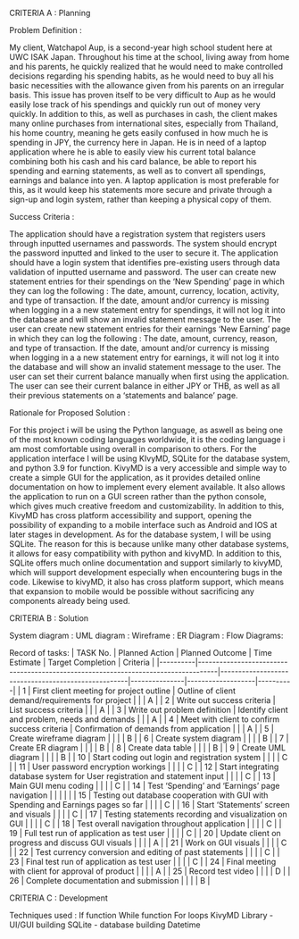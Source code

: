 CRITERIA A : Planning

Problem Definition :

My client, Watchapol Aup, is a second-year high school student here at UWC ISAK Japan. Throughout his time at the school, living away from home and his parents, he quickly realized that he would need to make controlled decisions regarding his spending habits, as he would need to buy all his basic necessities with the allowance given from his parents on an irregular basis. This issue has proven itself to be very difficult to Aup as he would easily lose track of his spendings and quickly run out of money very quickly. In addition to this, as well as purchases in cash, the client makes many online purchases from international sites, especially from Thailand, his home country, meaning he gets easily confused in how much he is spending in JPY, the currency here in Japan. He is in need of a laptop application where he is able to easily view his current total balance combining both his cash and his card balance, be able to report his spending and earning statements, as well as to convert all spendings, earnings and balance into yen. A laptop application is most preferable for this, as it would keep his statements more secure and private through a sign-up and login system, rather than keeping a physical copy of them.

Success Criteria :

The application should have a registration system that registers users through inputted usernames and passwords.
The system should encrypt the password inputted and linked to the user to secure it.
The application should have a login system that identifies pre-existing users through data validation of inputted username and password.
The user can create new statement entries for their spendings on the ‘New Spending’ page in which they can log the following : The date, amount, currency, location, activity, and type of transaction.
If the date, amount and/or currency is missing when logging in a a new statement entry for spendings, it will not log it into the database and will show an invalid statement message to the user.
The user can create new statement entries for their earnings ‘New Earning’ page in which they can log the following : The date, amount, currency, reason, and type of transaction.
If the date, amount and/or currency is missing when logging in a a new statement entry for earnings, it will not log it into the database and will show an invalid statement message to the user.
The user can set their current balance manually when first using the application.
The user can see their current balance in either JPY or THB, as well as all their previous statements on a ‘statements and balance’ page.

Rationale for Proposed Solution :

For this project i will be using the Python language, as aswell as being one of the most known coding languages worldwide, it is the coding language i am most comfortable using overall in comparison to others. For the application interface I will be using KIvyMD, SQLite for the database system, and python 3.9 for function. KivyMD is a very accessible and simple way to create a simple GUI for the application, as it provides detailed online documentation on how to implement every element available. It also allows the application to run on a GUI screen rather than the python console, which gives much creative freedom and customizability. 
In addition to this, KivyMD has cross platform accessibility and support, opening the possibility of expanding to a mobile interface such as Android and IOS at later stages in development.
As for the database system, I will be using SQLite. The reason for this is because unlike many other database systems, it allows for easy compatibility with python and kivyMD. In addition to this, SQLite offers much online documentation and support similarly to kivyMD, which will support development especially when encountering bugs in the code. Likewise to kivyMD, it also has cross platform support, which means that expansion to mobile would be possible without sacrificing any components already being used.

CRITERIA B : Solution

System diagram :
UML diagram :
Wireframe :
ER Diagram :
Flow Diagrams:

Record of tasks:
| TASK No. | Planned Action                                                                    | Planned Outcome                                    | Time Estimate | Target Completion | Criteria |
|----------|-----------------------------------------------------------------------------------|----------------------------------------------------|---------------|-------------------|----------|
| 1        | First client meeting for project outline                                          | Outline of client demand/requirements for project  |               |                   | A        |
| 2        | Write out success criteria                                                        | List success criteria                              |               |                   | A        |
| 3        | Write out problem definition                                                      | Identify client and problem, needs and demands     |               |                   | A        |
| 4        | Meet with client to confirm success criteria                                      | Confirmation of demands from application           |               |                   | A        |
| 5        | Create wireframe diagram                                                          |                                                    |               |                   | B        |
| 6        | Create system diagram                                                             |                                                    |               |                   | B        |
| 7        | Create ER diagram                                                                 |                                                    |               |                   | B        |
| 8        | Create data table                                                                 |                                                    |               |                   | B        |
| 9        | Create UML diagram                                                                |                                                    |               |                   | B        |
| 10       | Start coding out login and registration system                                    |                                                    |               |                   | C        |
| 11       | User password encryption workings                                                 |                                                    |               |                   | C        |
| 12       | Start integrating database system for User registration and statement input       |                                                    |               |                   | C        |
| 13       | Main GUI menu coding                                                              |                                                    |               |                   | C        |
| 14       | Test ‘Spending’ and ‘Earnings’ page navigation                                    |                                                    |               |                   |          |
| 15       | Testing out database cooperation with GUI with Spending and Earnings pages so far |                                                    |               |                   | C        |
| 16       | Start ‘Statements’ screen and visuals                                             |                                                    |               |                   | C        |
| 17       | Testing statements recording and visualization on GUI                             |                                                    |               |                   | C        |
| 18       | Test overall navigation throughout application                                    |                                                    |               |                   | C        |
| 19       | Full test run of application as test user                                         |                                                    |               |                   | C        |
| 20       | Update client on progress and discuss GUI visuals                                 |                                                    |               |                   | A        |
| 21       | Work on GUI visuals                                                               |                                                    |               |                   |  C       |
| 22       | Test currency conversion and editing of past statements                           |                                                    |               |                   | C        |
| 23       | Final test run of application as test user                                        |                                                    |               |                   | C        |
| 24       | Final meeting with client for approval of product                                 |                                                    |               |                   | A        |
| 25       | Record test video                                                                 |                                                    |               |                   | D        |
| 26       | Complete documentation and submission                                             |                                                    |               |                   | B        |

CRITERIA C : Development

Techniques used :
If function
While function
For loops
KivyMD Library - UI/GUI building
SQLite - database building
Datetime
